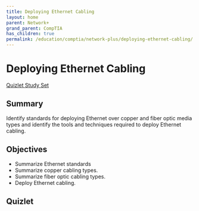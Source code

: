 ```yaml
---
title: Deploying Ethernet Cabling
layout: home
parent: Network+
grand_parent: CompTIA
has_children: true
permalink: /education/comptia/network-plus/deploying-ethernet-cabling/
---
```


# Deploying Ethernet Cabling

[Quizlet Study Set](https://quizlet.com/904229422/network-ethernet-cabling-flash-cards/?i=3896f3&x=1qqt)

## Summary

Identify standards for deploying Ethernet over copper and fiber optic media types and identify the tools and techniques required to deploy Ethernet cabling.

## Objectives

- Summarize Ethernet standards
- Summarize copper cabling types.
- Summarize fiber optic cabling types.
- Deploy Ethernet cabling.

## Quizlet


